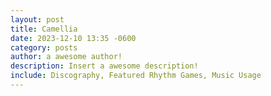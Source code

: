 ```yaml
---
layout: post
title: Camellia
date: 2023-12-10 13:35 -0600
category: posts
author: a awesome author!
description: Insert a awesome description!
include: Discography, Featured Rhythm Games, Music Usage
---
```


